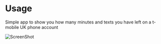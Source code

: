# Usage

Simple app to show you how many minutes and texts you have left on a t-mobile UK phone account

![ScreenShot](https://raw.github.com/mrloop/usage/Default.png)

